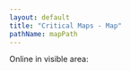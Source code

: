 ```yaml
---
layout: default
title: "Critical Maps - Map"
pathName: mapPath
---
```


<div id="map-count">Online in visible area: <span id="activeusers"></span></div>

<!-- <div id="map-share">
    <p>Embed this map on your website:</p>
    <pre><code>&lt;iframe width=&quot;1280&quot; height=&quot;720&quot; src=&quot;https://criticalmaps.net/map-embed&quot; frameborder=&quot;0&quot; allowfullscreen&gt;&lt;/iframe&gt;</code></pre>
</div> -->

<div id="map"></div>

<script type="text/javascript">
    $().ready(function () {
        var currentMarkers = [];

        var bikeIcon = L.icon({
            iconUrl: '/assets/images/marker-bike.png',
            iconSize: [48, 48],
            iconAnchor: [24, 24],
            className: 'map-marker-bike',
        });

        var bikeMap = new L.map('map', { zoomControl: false }).setView([52.468209, 13.425995], 3);

        L.mapboxGL({
            attribution: '<a href="https://www.maptiler.com/copyright/">&copy; MapTiler</a> <a href="https://www.openstreetmap.org/copyright">&copy; OpenStreetMap contributors</a>',
            style: 'https://api.maptiler.com/maps/basic/style.json?key=BF1ZtxvN8zHG9Wc6omQn'
        }).addTo(bikeMap);

        new L.Control.Zoom({ position: 'bottomleft' }).addTo(bikeMap);
        var hash = new L.Hash(bikeMap);

        function saveHashToElements() {
            if (hash.lastHash) {
                $(".hash-append").each(function (index) {
                    $(this).attr("href", $(this).data("template").replace('${hash}', hash.lastHash));
                });
            }
        }
        bikeMap.on("moveend", function () {
            saveHashToElements()
        }, this);
        bikeMap.on("zoomend", function () {
            saveHashToElements()
        }, this);

        function setNewLocations(locationsArray) {
            //remove old markers
            currentMarkers.forEach(function (marker) {
                bikeMap.removeLayer(marker)
            });
            currentMarkers = []

            //add new markes
            locationsArray.forEach(function (coordinate) {
                var marker = L.marker([coordinate.latitude, coordinate.longitude], { icon: bikeIcon }).addTo(bikeMap);
                currentMarkers.push(marker);
            });
        }



        function countMarkerInView() {
            var counter = 0;
            bikeMap.eachLayer(function (layer) {
                if (layer instanceof L.Marker) {
                    if (bikeMap.getBounds().contains(layer.getLatLng())) {
                        counter++;
                    }
                }
            });
            return counter;
        };

        var refreshLocationsFromServer = function () {
            $.getJSON("https://api.criticalmaps.net/postv2", function (data) {

                locationsArray = [];

                var locations = data.locations;

                for (var key in locations) {
                    if (locations.hasOwnProperty(key)) {
                        var currentLocation = locations[key];
                        var coordinate = {
                            latitude: criticalMapsUtils.convertCoordinateFormat(currentLocation.latitude),
                            longitude: criticalMapsUtils.convertCoordinateFormat(currentLocation.longitude)
                        }
                        locationsArray.push(coordinate);
                    }
                }

                setNewLocations(locationsArray);
            });
        }
        setInterval(function () { refreshLocationsFromServer() }, 60000);

        refreshLocationsFromServer();

        $("body").keypress(function (event) {
            if (event.which == 104) {
                setInterval(function () { refreshLocationsFromServer() }, 1000);
                alert("ab geht die post!");
            }
        });

        setInterval(function () {
            refreshLocationsFromServer();
            var nBikes = countMarkerInView();
            document.getElementById("activeusers").innerHTML = nBikes;
        }, 2000);

    });
</script>
